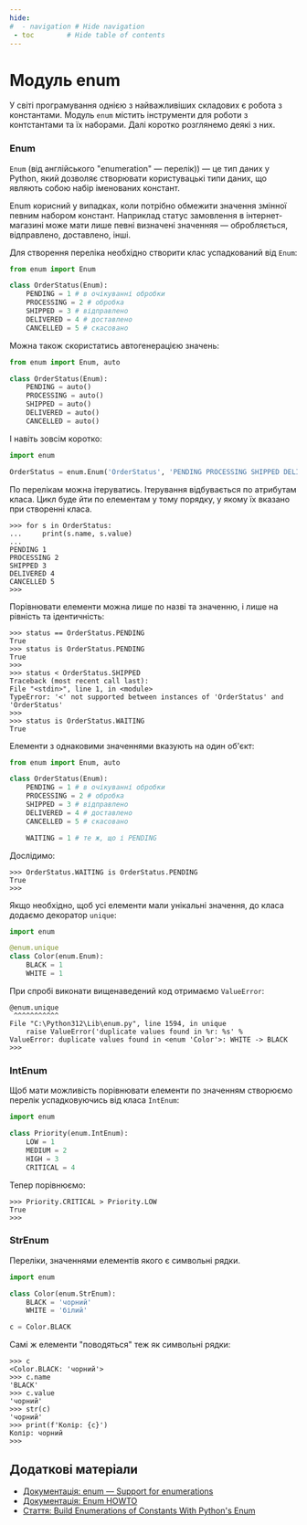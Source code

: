 ```yaml
---
hide:
#  - navigation # Hide navigation
 - toc        # Hide table of contents
---
```


# Модуль enum

У світі програмування однією з найважливіших складових є робота з константами. 
Модуль `enum` містить інструменти для роботи з контстантами та їх наборами. 
Далі коротко розглянемо деякі з них.

### Enum

`Enum` (від англійського "enumeration" — перелік)) — це тип даних у Python, який дозволяє створювати користувацькі типи даних, що являють собою набір іменованих констант. 

Enum корисний у випадках, коли потрібно обмежити значення змінної певним набором констант. 
Наприклад статус замовлення в інтернет-магазині може мати лише певні визначені значенняя — обробляється, відправлено, доставлено, інші.

Для створення переліка необхідно створити клас успадкований від `Enum`:

```python
from enum import Enum

class OrderStatus(Enum):
    PENDING = 1 # в очікуванні обробки
    PROCESSING = 2 # обробка
    SHIPPED = 3 # відправлено
    DELIVERED = 4 # доставлено
    CANCELLED = 5 # скасовано
```

Можна також скористатись автогенерацією значень:

```python
from enum import Enum, auto

class OrderStatus(Enum):
    PENDING = auto()
    PROCESSING = auto()
    SHIPPED = auto()
    DELIVERED = auto()
    CANCELLED = auto()
```

І навіть зовсім коротко:

```python
import enum

OrderStatus = enum.Enum('OrderStatus', 'PENDING PROCESSING SHIPPED DELIVERED CANCELLED')
```

По перелікам можна ітеруватись. Ітерування відбувається по атрибутам класа. 
Цикл буде йти по елементам у тому порядку, у якому їх вказано при створенні класа. 

    >>> for s in OrderStatus:
    ...     print(s.name, s.value)
    ...
    PENDING 1
    PROCESSING 2
    SHIPPED 3
    DELIVERED 4
    CANCELLED 5
    >>>

Порівнювати елементи можна лише по назві та значенню, 
і лише на рівність та ідентичність:

    >>> status == OrderStatus.PENDING
    True
    >>> status is OrderStatus.PENDING
    True
    >>>
    >>> status < OrderStatus.SHIPPED
    Traceback (most recent call last):
    File "<stdin>", line 1, in <module>
    TypeError: '<' not supported between instances of 'OrderStatus' and 'OrderStatus'
    >>>
    >>> status is OrderStatus.WAITING
    True

Елементи з однаковими значеннями вказують на один об'єкт:

```python
from enum import Enum, auto

class OrderStatus(Enum):
    PENDING = 1 # в очікуванні обробки
    PROCESSING = 2 # обробка
    SHIPPED = 3 # відправлено
    DELIVERED = 4 # доставлено
    CANCELLED = 5 # скасовано

    WAITING = 1 # те ж, що і PENDING
```

Дослідимо:

    >>> OrderStatus.WAITING is OrderStatus.PENDING
    True
    >>>

Якщо необхідно, щоб усі елементи мали унікальні значення, до класа додаємо декоратор `unique`:

```python
import enum

@enum.unique
class Color(enum.Enum):
    BLACK = 1
    WHITE = 1
```

При спробі виконати вищенаведений код отримаємо `ValueError`:

    @enum.unique
     ^^^^^^^^^^^
    File "C:\Python312\Lib\enum.py", line 1594, in unique
        raise ValueError('duplicate values found in %r: %s' %
    ValueError: duplicate values found in <enum 'Color'>: WHITE -> BLACK
    >>>

### IntEnum

Щоб мати можливість порівнювати елементи по значенням створюємо перелік успадковуючись від класа `IntEnum`:

```python
import enum

class Priority(enum.IntEnum):
    LOW = 1
    MEDIUM = 2
    HIGH = 3
    CRITICAL = 4
```

Тепер порівнюємо:

    >>> Priority.CRITICAL > Priority.LOW
    True
    >>>


### StrEnum

Переліки, значеннями елементів якого є символьні рядки. 

```python
import enum

class Color(enum.StrEnum):
    BLACK = 'чорний'
    WHITE = 'білий'

c = Color.BLACK
```

Самі ж елементи "поводяться" теж як символьні рядки:

    >>> c
    <Color.BLACK: 'чорний'>
    >>> c.name
    'BLACK'
    >>> c.value
    'чорний'
    >>> str(c)
    'чорний'
    >>> print(f'Колір: {c}')
    Колір: чорний
    >>>



## Додаткові матеріали

- [Документація: enum — Support for enumerations](https://docs.python.org/3/library/enum.html)
- [Документація: Enum HOWTO](https://docs.python.org/3/howto/enum.html#enum-basic-tutorial)
- [Стаття: Build Enumerations of Constants With Python's Enum](https://realpython.com/python-enum/#extending-enumerations-with-new-behavior)